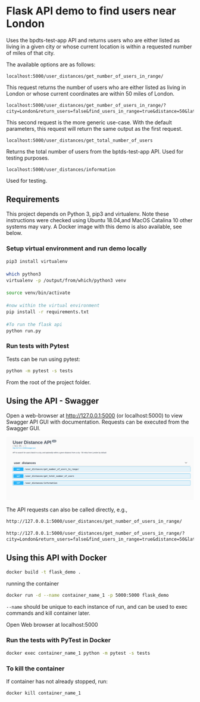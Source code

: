 # Flask API demo to find users near London

Uses the bpdts-test-app API and returns users who are either listed as living in a given city or whose current location is within a requested number of miles of that city.

The available options are as follows:

```http
localhost:5000/user_distances/get_number_of_users_in_range/
```

This request returns the number of users who are either listed as living in London or whose current coordinates are within 50 miles of London.

```http
localhost:5000/user_distances/get_number_of_users_in_range/?city=London&return_users=false&find_users_in_range=true&distance=50&latitude=51.506&longitude=-0.1272
```

This second request is the more generic use-case. With the default parameters, this request will return the same output as the first request.

```http
localhost:5000/user_distances/get_total_number_of_users
```

Returns the total number of users from the bptds-test-app API. Used for testing purposes.

```http
localhost:5000/user_distances/information
```

Used for testing.

## Requirements

This project depends on Python 3, pip3 and virtualenv. Note these instructions were checked using Ubuntu 18.04,and MacOS Catalina 10 other systems may vary. A Docker image with this demo is also available, see below.

### Setup virtual environment and run demo locally

```bash
pip3 install virtualenv

which python3
virtualenv -p /output/from/which/python3 venv

source venv/bin/activate

#now within the virtual environment
pip install -r requirements.txt

#To run the flask api
python run.py

```

### Run tests with Pytest

Tests can be run using pytest:

```bash
python -m pytest -s tests
```

From the root of the project folder.

## Using the API - Swagger

Open a web-browser at http://127.0.0.1:5000 (or localhost:5000) to view Swagger API GUI with documentation. Requests can be executed from the Swagger GUI.

![Swagger API overview](./docs/swagger.png)

The API requests can also be called directly, e.g.,

```http
http://127.0.0.1:5000/user_distances/get_number_of_users_in_range/

http://127.0.0.1:5000/user_distances/get_number_of_users_in_range/?city=London&return_users=false&find_users_in_range=true&distance=50&latitude=51.506&longitude=-0.1272

```

## Using this API with Docker

```bash
docker build -t flask_demo .
```

running the container

```bash
docker run -d --name container_name_1 -p 5000:5000 flask_demo
```

`--name` should be unique to each instance of run, and can be used to exec commands and kill container later.

Open Web browser at localhost:5000

### Run the tests with PyTest in Docker

```bash
docker exec container_name_1 python -m pytest -s tests
```

### To kill the container

If container has not already stopped, run:

```bash
docker kill container_name_1
```

